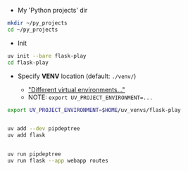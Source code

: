 - My 'Python projects' dir

```sh
mkdir ~/py_projects
cd ~/py_projects
```

- Init

```sh
uv init --bare flask-play
cd flask-play
```

- Specify **VENV** location (default: `./venv/`)

    - ["Different virtual environments..."](https://stackoverflow.com/a/79365815)
    - NOTE: `export UV_PROJECT_ENVIRONMENT=...`

```sh
export UV_PROJECT_ENVIRONMENT=$HOME/uv_venvs/flask-play


uv add --dev pipdeptree
uv add flask


uv run pipdeptree
uv run flask --app webapp routes
```
